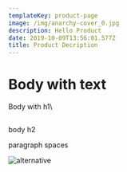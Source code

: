 ```yaml
---
templateKey: product-page
image: /img/anarchy-cover_0.jpg
description: Hello Product
date: 2019-10-09T13:56:01.577Z
title: Product Decription
---
```

# Body with text

Body with h1\

##

body h2

paragraph spaces

![alternative](/img/anarchy-cover_0.jpg "Title")
